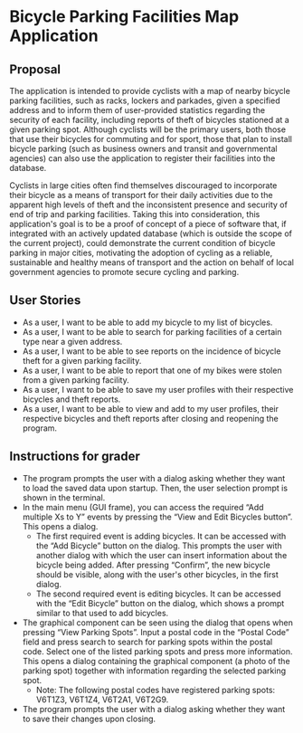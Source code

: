 # Bicycle Parking Facilities Map Application

## Proposal

The application is intended to provide cyclists with a map of nearby bicycle parking facilities, such as racks, lockers
and parkades, given a specified address and to inform them of user-provided statistics regarding the security of each
facility, including reports of theft of bicycles stationed at a given parking spot. Although cyclists will be the
primary users, both those that use their bicycles for commuting and for sport, those that plan to install bicycle
parking (such as business owners and transit and governmental agencies) can also use the application to register their
facilities into the database.

Cyclists in large cities often find themselves discouraged to incorporate their bicycle as a means of 
transport for their daily activities due to the apparent high levels of theft and the inconsistent presence and 
security of end of trip and parking facilities. 
Taking this into consideration, this application's goal is to be a proof of concept of a piece of software that, if 
integrated with an actively updated database (which is outside the scope of the current project), could demonstrate 
the current condition of bicycle parking in major cities, motivating the adoption of cycling as a reliable, 
sustainable and healthy means of transport and the action on behalf of local government agencies to promote secure 
cycling and parking.

## User Stories

- As a user, I want to be able to add my bicycle to my list of bicycles.
- As a user, I want to be able to search for parking facilities of a certain type near a given address.
- As a user, I want to be able to see reports on the incidence of bicycle theft for a given parking facility.
- As a user, I want to be able to report that one of my bikes were stolen from a given parking facility.
- As a user, I want to be able to save my user profiles with their respective bicycles and theft reports.
- As a user, I want to be able to view and add to my user profiles, their respective bicycles and theft reports after 
  closing and reopening the program. 

## Instructions for grader

- The program prompts the user with a dialog asking whether they want to load the saved data upon startup. Then, the 
  user selection prompt is shown in the terminal.
- In the main menu (GUI frame), you can access the required “Add multiple Xs to Y” events by pressing the “View and 
  Edit Bicycles button”. This opens a dialog.
  - The first required event is adding bicycles. It can be accessed with the “Add Bicycle” button on the dialog. This 
    prompts the user with another dialog with which the user can insert information about the bicycle being added. After 
    pressing “Confirm”, the new bicycle should be visible, along with the user's other bicycles, in the first dialog.
  - The second required event is editing bicycles. It can be accessed with the “Edit Bicycle” button on the dialog, 
    which shows a prompt similar to that used to add bicycles.
- The graphical component can be seen using the dialog that opens when pressing “View Parking Spots”. Input a postal 
  code in the “Postal Code” field and press search to search for parking spots within the postal code. Select one of 
  the listed parking spots and press more information. This opens a dialog containing the graphical component (a 
  photo of the parking spot) together with information regarding the selected parking spot.  
  - Note: The following postal codes have registered parking spots: V6T1Z3, V6T1Z4, V6T2A1, V6T2G9.
- The program prompts the user with a dialog asking whether they want to save their changes upon closing.